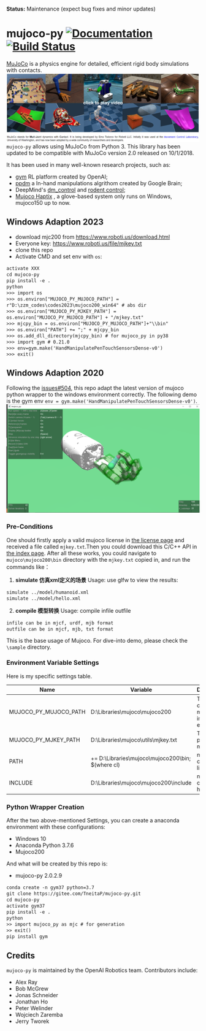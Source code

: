 **Status:** Maintenance (expect bug fixes and minor updates)

# mujoco-py [![Documentation](https://img.shields.io/badge/docs-latest-brightgreen.svg?style=flat)](https://openai.github.io/mujoco-py/build/html/index.html) [![Build Status](https://travis-ci.org/openai/mujoco-py.svg?branch=master)](https://travis-ci.org/openai/mujoco-py)

[MuJoCo](http://mujoco.org/) is a physics engine for detailed, efficient rigid body simulations with contacts.
![image](illus/mujoco.png)
`mujoco-py` allows using MuJoCo from Python 3. This library has been updated to be compatible with MuJoCo version 2.0 released on 10/1/2018.

It has been used in many well-known research projects, such as:
- [gym](https://gym.openai.com/envs/#mujoco) RL platform created by OpenAI; 
- [ppdm](https://github.com/google-research/pddm) a In-hand manipulations algrithom created by Google Brain; 
- DeepMind's [dm_control](https://github.com/deepmind/dm_control/tree/master/dm_control/locomotion) and [rodent control](https://openreview.net/forum?id=SyxrxR4KPS);
- [Mujoco Haptix](http://www.mujoco.org/book/haptix.html) , a glove-based system only runs on Windows, mujoco150 up to now. 

## Windows Adaption 2023

- download mjc200 from https://www.roboti.us/download.html
- Everyone key: https://www.roboti.us/file/mjkey.txt
- clone this repo
- Activate CMD and set env with `os`: 
```
activate XXX
cd mujoco-py
pip install -e .
python
>>> import os
>>> os.environ["MUJOCO_PY_MUJOCO_PATH"] = r"D:\zzm_codes\codes2023\mujoco200_win64" # abs dir
>>> os.environ["MUJOCO_PY_MJKEY_PATH"] = os.environ["MUJOCO_PY_MUJOCO_PATH"] + "/mjkey.txt"
>>> mjcpy_bin = os.environ["MUJOCO_PY_MUJOCO_PATH"]+"\\bin"
>>> os.environ["PATH"] += ";" + mjcpy_bin
>>> os.add_dll_directory(mjcpy_bin) # for mujoco_py in py38
>>> import gym # 0.21.0
>>> env=gym.make('HandManipulatePenTouchSensorsDense-v0')
>>> exit()
```


## Windows Adaption 2020
Following the [issues#504](https://github.com/openai/mujoco-py/issues/504), this repo adapt the latest version of mujoco python wrapper to the windows environment correctly. 
The following demo is the gym env `env = gym.make('HandManipulatePenTouchSensorsDense-v0')`. 
![image](illus/hand.png)

### Pre-Conditions
One should firstly apply a valid mujoco license in [the license page](https://www.roboti.us/license.html) and received a file called `mjkey.txt`.Then you could download this C/C++ API in [the index page](https://www.roboti.us/index.html). 
After all these works, you could navigate to `mujoco\mujoco200\bin` directory with the `mjkey.txt` copied in, and run the commands like： 

01. **simulate 仿真xml定义的场景** Usage: use glfw to view the results:
```
simulate ../model/humanoid.xml
simulate ../model/hello.xml
```


02. **compile 模型转换** Usage: compile infile outfile
```
infile can be in mjcf, urdf, mjb format
outfile can be in mjcf, mjb, txt format
```

This is the base usage of Mujoco. For dive-into demo, please check the `\sample` directory.
 
### Environment Variable Settings

Here is my specific settings table. 

| Name |                    Variable | Description | 
|------|-----------------------------|-----------|
| MUJOCO_PY_MUJOCO_PATH | D:\Libraries\mujoco\mujoco200 | The dir contain mjc's bin, include, etc. |
|MUJOCO_PY_MJKEY_PATH | D:\Libraries\mujoco\utils\mjkey.txt | The abs path of the mjkey | 
| PATH | += D:\Libraries\mujoco\mujoco200\bin; $(where cl) | needed by cl.exe; for lib and dll | 
|INCLUDE | D:\Libraries\mujoco\mujoco200\include | needed by cl.exe;for header files |  



### Python Wrapper Creation
After the two above-mentioned Settings, you can create a anaconda environment with these configurations: 
- Windows 10
- Anaconda Python 3.7.6
- Mujoco200

And what will be created by this repo is: 
- mujoco-py 2.0.2.9

```
conda create -n gym37 python=3.7
git clone https://gitee.com/TneitaP/mujoco-py.git
cd mujoco-py
activate gym37
pip install -e .
python
>> import mujoco_py as mjc # for generation
>> exit()
pip install gym
```



## Credits

`mujoco-py` is maintained by the OpenAI Robotics team. Contributors include:

- Alex Ray
- Bob McGrew
- Jonas Schneider
- Jonathan Ho
- Peter Welinder
- Wojciech Zaremba
- Jerry Tworek
